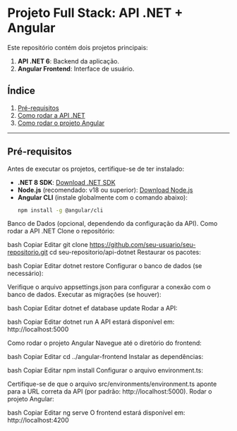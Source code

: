 # Projeto Full Stack: API .NET + Angular

Este repositório contém dois projetos principais:
1. **API .NET 6**: Backend da aplicação.
2. **Angular Frontend**: Interface de usuário.

## Índice
1. [Pré-requisitos](#pré-requisitos)
2. [Como rodar a API .NET](#como-rodar-a-api-net)
3. [Como rodar o projeto Angular](#como-rodar-o-projeto-angular)

---

## Pré-requisitos

Antes de executar os projetos, certifique-se de ter instalado:

- **.NET 8 SDK**: [Download .NET SDK](https://dotnet.microsoft.com/download)
- **Node.js** (recomendado: v18 ou superior): [Download Node.js](https://nodejs.org/)
- **Angular CLI** (instale globalmente com o comando abaixo):
  ```bash
  npm install -g @angular/cli
Banco de Dados (opcional, dependendo da configuração da API).
Como rodar a API .NET
Clone o repositório:

bash
Copiar
Editar
git clone https://github.com/seu-usuario/seu-repositorio.git
cd seu-repositorio/api-dotnet
Restaurar os pacotes:

bash
Copiar
Editar
dotnet restore
Configurar o banco de dados (se necessário):

Verifique o arquivo appsettings.json para configurar a conexão com o banco de dados.
Executar as migrações (se houver):

bash
Copiar
Editar
dotnet ef database update
Rodar a API:

bash
Copiar
Editar
dotnet run
A API estará disponível em: http://localhost:5000

Como rodar o projeto Angular
Navegue até o diretório do frontend:

bash
Copiar
Editar
cd ../angular-frontend
Instalar as dependências:

bash
Copiar
Editar
npm install
Configurar o arquivo environment.ts:

Certifique-se de que o arquivo src/environments/environment.ts aponte para a URL correta da API (por padrão: http://localhost:5000).
Rodar o projeto Angular:

bash
Copiar
Editar
ng serve
O frontend estará disponível em: http://localhost:4200
